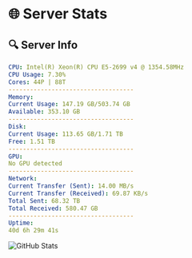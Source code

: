 # 🌐 Server Stats
## 🔍 Server Info
```yaml
CPU: Intel(R) Xeon(R) CPU E5-2699 v4 @ 1354.58MHz
CPU Usage: 7.30%
Cores: 44P | 88T
-----------------------------------
Memory:
Current Usage: 147.19 GB/503.74 GB
Available: 353.10 GB
-----------------------------------
Disk:
Current Usage: 113.65 GB/1.71 TB
Free: 1.51 TB
-----------------------------------
GPU:
No GPU detected
-----------------------------------
Network:
Current Transfer (Sent): 14.00 MB/s
Current Transfer (Received): 69.87 KB/s
Total Sent: 68.32 TB
Total Received: 580.47 GB
-----------------------------------
Uptime:
40d 6h 29m 41s
```
![GitHub Stats](https://img.shields.io/badge/Updated-2025-04-17_03:52:30-blue)
